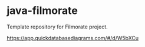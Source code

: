 # java-filmorate

Template repository for Filmorate project.

https://app.quickdatabasediagrams.com/#/d/W5bXCu